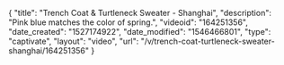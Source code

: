 {
    "title": "Trench Coat & Turtleneck Sweater - Shanghai",
    "description": "Pink blue matches the color of spring.",
    "videoid": "164251356",
    "date_created": "1527174922",
    "date_modified": "1546466801",
    "type": "captivate",
    "layout": "video",
    "url": "\/v\/trench-coat-turtleneck-sweater-shanghai\/164251356"
}